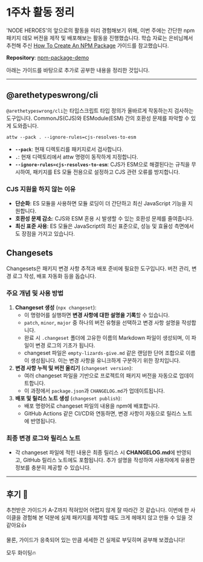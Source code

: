 # 1주차 활동 정리

'NODE HEROES'의 앞으로의 활동을 미리 경험해보기 위해, 이번 주에는 간단한 npm 패키지 데모 버전을 제작 및 배포해보는 활동을 진행했습니다.
학습 자료는 은비님께서 추천해 주신 [How To Create An NPM Package](https://www.totaltypescript.com/how-to-create-an-npm-package) 가이드를 참고했습니다.

**Repository**: [npm-package-demo](https://github.com/SEMIN-97/npm-package-demo)

아래는 가이드를 바탕으로 추가로 공부한 내용을 정리한 것입니다.

---

## @arethetypeswrong/cli
`@arethetypeswrong/cli`는 타입스크립트 타입 정의가 올바르게 작동하는지 검사하는 도구입니다. CommonJS(CJS)와 ESModule(ESM) 간의 호환성 문제를 파악할 수 있게 도와줍니다.

```
attw --pack . --ignore-rules=cjs-resolves-to-esm
```
- **`--pack`**: 현재 디렉토리를 패키지로서 검사합니다.
- **`.`**: 현재 디렉토리에서 attw 명령이 동작하게 지정합니다.
- **`--ignore-rules=cjs-resolves-to-esm`**: CJS가 ESM으로 해결된다는 규칙을 무시하여, 패키지를 ES 모듈 전용으로 설정하고 CJS 관련 오류를 방지합니다.

### CJS 지원을 하지 않는 이유
- **단순화**: ES 모듈을 사용하면 모듈 로딩이 더 간단하고 최신 JavaScript 기능을 지원합니다.
- **호환성 문제 감소**: CJS와 ESM 혼용 시 발생할 수 있는 호환성 문제를 줄여줍니다.
- **최신 표준 사용**: ES 모듈은 JavaScript의 최신 표준으로, 성능 및 효율성 측면에서도 장점을 가지고 있습니다.
 
## Changesets
Changesets은 패키지 변경 사항 추적과 배포 준비에 필요한 도구입니다. 버전 관리, 변경 로그 작성, 배포 자동화 등을 돕습니다.

### 주요 개념 및 사용 방법

1. **Changeset 생성** (`npx changeset`):
    - 이 명령어를 실행하면 **변경 사항에 대한 설명을 기록**할 수 있습니다.
    - `patch`, `minor`, `major` 중 하나의 버전 유형을 선택하고 변경 사항 설명을 작성합니다.
    - 완료 시 `.changeset` 폴더에 고유한 이름의 Markdown 파일이 생성되며, 이 파일이 변경 로그의 기초가 됩니다.
    - changeset 파일은 `empty-lizards-give.md` 같은 랜덤한 단어 조합으로 이름이 생성됩니다. 이는 변경 사항을 유니크하게 구분하기 위한 장치입니다.
2. **변경 사항 누적 및 버전 올리기** (`changeset version`):
    - 여러 changeset 파일을 기반으로 프로젝트의 패키지 버전을 자동으로 업데이트합니다.
     - 이 과정에서 `package.json`과 `CHANGELOG.md`가 업데이트됩니다.
3. **배포 및 릴리스 노트 생성** (`changeset publish`):
    - 배포 명령어로 changeset 파일의 내용을 npm에 배포합니다.
    - GitHub Actions 같은 CI/CD와 연동하면, 변경 사항이 자동으로 릴리스 노트에 반영됩니다.

### 최종 변경 로그와 릴리스 노트
- 각 changeset 파일에 적힌 내용은 최종 릴리스 시 **CHANGELOG.md**에 반영되고, GitHub 릴리스 노트에도 포함됩니다. 추가 설명을 작성하여 사용자에게 유용한 정보를 충분히 제공할 수 있습니다.

---

## 후기 🏃
추천받은 가이드가 A-Z까지 적혀있어 어렵지 않게 잘 따라간 것 같습니다. 이번에 한 사이클을 경험해 본 덕분에 실제 패키지를 제작할 때도 크게 헤매지 않고 만들 수 있을 것 같아요👍

물론, 가이드가 응축되어 있는 만큼 세세한 건 실제로 부딪히며 공부해 보겠습니다!

모두 화이팅🔥
